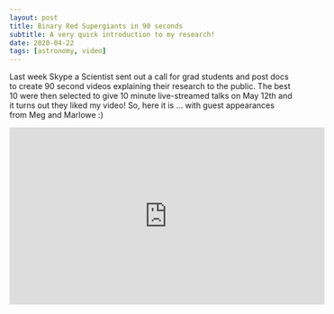 ```yaml
---
layout: post
title: Binary Red Supergiants in 90 seconds
subtitle: A very quick introduction to my research!
date: 2020-04-22
tags: [astronomy, video]
---
```


Last week Skype a Scientist sent out a call for grad students and post docs to create 90 second videos explaining their research to the public. The best 10 were then selected to give 10 minute live-streamed talks on May 12th and it turns out they liked my video! So, here it is ... with guest appearances from Meg and Marlowe :)

<iframe width="560" height="315" src="https://www.youtube.com/embed/PeIxg_lUJoQ" title="YouTube video player" frameborder="0" allow="accelerometer; autoplay; clipboard-write; encrypted-media; gyroscope; picture-in-picture; web-share" allowfullscreen></iframe>